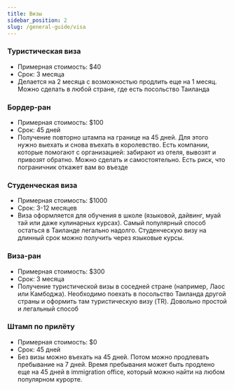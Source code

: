 ```yaml
---
title: Визы
sidebar_position: 2
slug: /general-guide/visa
---
```


### Туристическая виза
- Примерная стоимость: $40
- Срок: 3 месяца
- Делается на 2 месяца с возможностью продлить еще на 1 месяц. Можно сделать в любой стране, где есть посольство Таиланда

### Бордер-ран
- Примерная стоимость: $100
- Срок: 45 дней
- Получение повторно штампа на границе на 45 дней. Для этого нужно выехать и снова въехать в королевство. Есть компании, которые помогают с организацией: забирают из отеля, вывозят и привозят обратно. Можно сделать и самостоятельно. Есть риск, что пограничник откажет вам во въезде

### Студенческая виза
- Примерная стоимость: $1000
- Срок: 3-12 месяцев
- Виза оформляется для обучения в школе (языковой, дайвинг, муай тай или даже кулинарных курсах). Самый популярный способ остаться в Таиланде легально надолго. Студенческую визу на длинный срок можно получить через языковые курсы.

### Виза-ран
- Примерная стоимость: $300
- Срок: 3 месяца
- Получение туристической визы в соседней стране (например, Лаос или Камбоджа). Необходимо поехать в посольство Таиланда другой страны и оформить там туристическую визу (TR). Довольно простой и легальный способ

### Штамп по прилёту
- Примерная стоимость: $0
- Срок: 45 дней
- Без визы можно въехать на 45 дней. Потом можно продлевать пребывание на 7 дней. Время пребывания может быть продлено еще на 45 дней в immigration office, который можно найти на любом популярном курорте.
